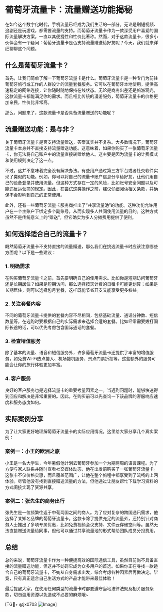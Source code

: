 # 葡萄牙流量卡：流量赠送功能揭秘

在如今这个数字化时代，手机流量已经成为我们生活的一部分。无论是刷短视频、追剧还是玩游戏，都需要流量的支持。而葡萄牙流量卡作为一款深受用户喜爱的国际流量解决方案，一直以其便捷性和性价比著称。然而，对于这款流量卡，很多小伙伴会有一个疑问：葡萄牙流量卡是否支持流量赠送给好友呢？今天，我们就来详细聊聊这个问题。

## 什么是葡萄牙流量卡？

首先，让我们简单了解一下葡萄牙流量卡是什么。葡萄牙流量卡是一种专门为前往葡萄牙旅行或工作的人群设计的流量套餐服务。它可以在葡萄牙本地使用，提供高速稳定的网络连接，让你随时随地保持在线状态。无论是商务出差还是旅游观光，这款流量卡都能满足你的需求。而且相比传统的漫游服务，葡萄牙流量卡的价格更加亲民，性价比非常高。

那么，问题来了，这款流量卡是否具备流量赠送的功能呢？

## 流量赠送功能：是与非？

关于葡萄牙流量卡是否支持流量赠送，答案其实并不复杂。大多数情况下，葡萄牙流量卡本身并不直接支持流量赠送功能。这意味着，如果你购买了一张葡萄牙流量卡，你无法将自己账户中的流量直接转赠给他人。这主要是因为流量卡的计费模式和使用规则决定了这一点。

不过，这并不意味着完全没有解决办法。有些用户通过第三方平台或者社交软件实现了类似的功能。例如，你可以将自己的流量卡账户信息分享给好友，让他们用自己的设备登录并使用流量。但这种方式存在一定的风险，比如账号安全问题以及可能违反运营商的规定。因此，在尝试这类操作之前，建议仔细阅读相关条款，并确保不会影响到自己的正常使用。

此外，还有一些葡萄牙流量卡服务商推出了“共享流量池”的功能。这种功能允许用户在一个主账户下绑定多个副账号，从而实现多人共同使用流量的目的。这种方式虽然不是传统意义上的“赠送”，但它确实为多人分摊费用提供了便利。

## 如何选择适合自己的流量卡？

既然葡萄牙流量卡不支持直接的流量赠送，那么我们在挑选流量卡时应该注意哪些方面呢？以下是一些建议：

### 1. 明确需求
在购买葡萄牙流量卡之前，首先要明确自己的使用需求。比如你是短期访问葡萄牙还是长期居住？如果是短期访问，那么选择按天计费的日租卡可能更划算；如果是长期居住，则可以选择包月套餐，这样既能节省开支又能享受更多权益。

### 2. 关注套餐内容
不同的葡萄牙流量卡提供的套餐内容不尽相同，包括基础流量、通话分钟数、短信数量等。在选购时要根据自己的实际需求来选择合适的套餐。比如经常需要拨打国际长途的话，可以优先考虑包含国际通话的套餐。

### 3. 检查增值服务
除了基本的流量、语音和短信服务外，许多葡萄牙流量卡还提供了丰富的增值服务，如免费Wi-Fi热点接入、机场接机服务、景点门票折扣等。这些额外的服务可能会让你的旅行体验更加丰富。

### 4. 客户服务
良好的客户服务也是选择流量卡的重要考量因素之一。当遇到问题时，能够快速得到回应和解决是非常重要的。因此，在购买前可以先查询一下该品牌的客服响应速度和服务态度如何。

## 实际案例分享

为了让大家更好地理解葡萄牙流量卡的实际应用情况，这里给大家分享几个真实案例：

### 案例一：小王的欧洲之旅
小王是一名大学生，今年暑假他计划去葡萄牙参加一个为期两周的语言课程。为了方便与家人联系并随时查看社交媒体动态，他在出发前购买了一张葡萄牙流量卡。这张卡不仅价格实惠，而且覆盖范围广，让他在整个旅程中都享受到了流畅的上网体验。尽管他没有找到直接赠送流量的方法，但他通过让朋友帮忙下载学习资料的方式间接实现了资源共享。

### 案例二：张先生的商务出行
张先生是一位频繁往返于中葡两国之间的商人。为了应对复杂的跨国通讯需求，他选择了某知名品牌的葡萄牙流量卡。这款卡除了提供充足的流量外，还特别针对商务人士推出了多项专属优惠，比如免费视频会议支持、文件云存储空间等。虽然无法直接赠送流量给同事，但他可以通过共享流量池的形式帮助团队成员分担费用。

## 总结

总的来说，葡萄牙流量卡作为一种便捷高效的国际通信工具，虽然目前尚不具备直接的流量赠送功能，但这并不妨碍它成为众多用户的首选。如果你正在寻找一款适合自己的葡萄牙流量卡，不妨从自身需求出发，综合考虑各种因素后再做决定。毕竟，只有真正适合自己生活方式的产品才能带来最佳体验！

最后提醒大家，在使用任何类型的流量卡时都要遵守当地法律法规及相关服务条款，切勿滥用资源以免造成不必要的麻烦哦~

[TG💪+ @jx0703 ![Image](https://github.com/user-attachments/assets/dbca1d08-cadb-493c-b0ec-ad6f7a83f270)]